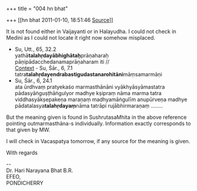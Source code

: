 +++
title = "004 hn bhat"

+++
[[hn bhat	2011-01-10, 18:51:46 [Source](https://groups.google.com/g/bvparishat/c/QqnLmPZFyqk)]]



It is not found either in Vaijayanti or in Halayudha. I could not check in Medini as I could not locate it right now somehow misplaced.

  

  

-   Su, Utt., 65, 32.2  
    yathā**talahṛdayābhighātaḥ**prāṇaharaḥ
    pāṇipādacchedanamaprāṇaharam iti //  
    [Context](http://kjc-fs-cluster.kjc.uni-heidelberg.de/dcs/index.php?contents=texte&PhraseID=207160) -   Su, Śār., 6, 7.1  
    tatra**talahṛdayendrabastigudastanarohitāni**māṃsamarmāṇi
-   Su, Śār., 6, 24.1  
    ata ūrdhvaṃ pratyekaśo marmasthānāni vyākhyāsyāmastatra
    pādasyāṅguṣṭhāṅgulyor madhye kṣipraṃ nāma marma tatra
    viddhasyākṣepakeṇa maraṇaṃ madhyamāṅgulīm anupūrveṇa madhye
    pādatalasya**talahṛdayaṃ**nāma tatrāpi rujābhirmaraṇaṃ ........

  

But the meaning given is found in SushrutasaMhita in the above reference pointing outmarmasthāna-s individually. Information exactly corresponds to that given by MW.

  

I will check in Vacaspatya tomorrow, if any source for the meaning is given.  
  

With regards

--  
Dr. Hari Narayana Bhat B.R.  
EFEO,  
PONDICHERRY  

